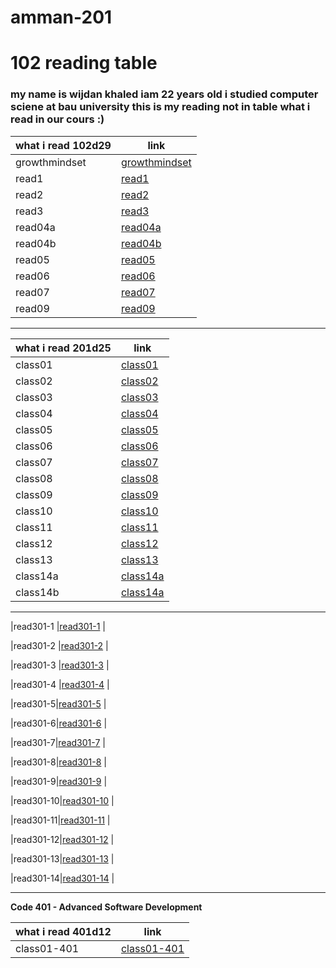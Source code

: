 # amman-201
# 102 reading table
### my name is wijdan khaled  iam 22 years old i studied computer sciene at bau university this is my reading not in table what i read in our cours :)


| what i read 102d29 |    link     |
| ----------- | ----------- |
| growthmindset  | [growthmindset](growthmindset)|
| read1       | [read1](read1)|
| read2       |[read2](read2) |
| read3       |[read3](read3) |
| read04a     |[read04a](read04a)|
|read04b      |[read04b](read04b)|
|read05       |[read05](read05)  |
|read06       |[read06](read06)  |
|read07       |[read07](read07)  |
|read09       |[read09](read09)  |

-----------------------------------------------------------------------------------------------------------------

| what i read 201d25 |    link     |
| ----------- | ----------- |
|class01    |[class01](class01) |
|class02   |[class02](class02) |
|class03    |[class03](class03) |
|class04   |[class04](class04) |
|class05  |[class05](class05) |
|class06  |[class06](class06) |
|class07  |[class07](class07) |
|class08  |[class08](class08) |
|class09 |[class09](class09) |
|class10 |[class10](class10) |
|class11 |[class11](class11) |
|class12 |[class12](class12) |
|class13 |[class13](class13) |
|class14a |[class14a](class14a) |
|class14b |[class14a](class14b) |





--------------------------------------------------------------------------------------------------------------------


|read301-1  |[read301-1](read301-1) |

|read301-2 |[read301-2](read301-2) |

|read301-3 |[read301-3](read301-3) |

|read301-4 |[read301-4](read301-4) |

|read301-5|[read301-5](read301-5) |

|read301-6|[read301-6](read301-6) |

|read301-7|[read301-7](read301-7) |

|read301-8|[read301-8](read301-8) |

|read301-9|[read301-9](read301-9) |

|read301-10|[read301-10](read301-10) |

|read301-11|[read301-11](read301-11) |

|read301-12|[read301-12](read301-12) |

|read301-13|[read301-13](read301-13) |

|read301-14|[read301-14](read301-14) |

---------------------------------------------------------------------------------

**Code 401 - Advanced Software Development**

| what i read 401d12 |    link     |
| ----------- | ----------- |
| class01-401 |[class01-401](class01-401) |


